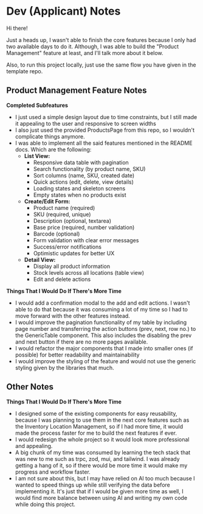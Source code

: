 # Dev (Applicant) Notes

Hi there! 

Just a heads up, I wasn't able to finish the core features because I only had two available days to do it. Although, I was able to build the "Product Management" feature at least, and I'll talk more about it below.

Also, to run this project locally, just use the same flow you have given in the template repo.

## Product Management Feature Notes

**Completed Subfeatures**
* I just used a simple design layout due to time constraints, but I still made it appealing to the user and responsive to screen widths
* I also just used the provided ProductsPage from this repo, so I wouldn't complicate things anymore.
* I was able to implement all the said features mentioned in the README docs. Which are the following:
  - **List View:**
    - Responsive data table with pagination
    - Search functionality (by product name, SKU)
    - Sort columns (name, SKU, created date)
    - Quick actions (edit, delete, view details)
    - Loading states and skeleton screens
    - Empty states when no products exist
  - **Create/Edit Form:**
    - Product name (required)
    - SKU (required, unique)
    - Description (optional, textarea)
    - Base price (required, number validation)
    - Barcode (optional)
    - Form validation with clear error messages
    - Success/error notifications
    - Optimistic updates for better UX
  - **Detail View:**
    - Display all product information
    - Stock levels across all locations (table view)
    - Edit and delete actions

**Things That I Would Do If There's More Time**
* I would add a confirmation modal to the add and edit actions. I wasn't able to do that because it was consuming a lot of my time so I had to move forward with the other features instead.
* I would improve the pagination functionality of my table by including page number and transferring the action buttons (prev, next, row no.) to the GenericTable component. This also includes the disabling the prev and next button if there are no more pages available.
* I would refactor the major components that I made into smaller ones (if possible) for better readability and maintainability
* I would improve the styling of the feature and would not use the generic styling given by the libraries that much.

## Other Notes
**Things That I Would Do If There's More Time**
* I designed some of the existing components for easy reusability, because I was planning to use them in the next core features such as the Inventory Location Management, so if I had more time, it would made the process faster for me to build the next features if ever.
* I would redesign the whole project so it would look more professional and appealing.
* A big chunk of my time was consumed by learning the tech stack that was new to me such as trpc, zod, mui, and tailwind. I was already getting a hang of it, so if there would be more time it would make my progress and workflow faster.
* I am not sure about this, but I may have relied on AI too much because I wanted to speed things up while still verifying the data before implementing it. It's just that if I would be given more time as well, I would find more balance between using AI and writing my own code while doing this project.


